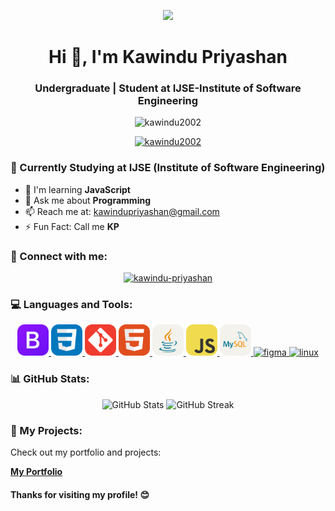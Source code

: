 <p align="center"><img src="https://github.com/7oSkaaa/7oSkaaa/blob/main/Images/about_me.gif?raw=true" width="150px"></p>

<h1 align="center">Hi 👋, I'm Kawindu Priyashan</h1>
<h3 align="center">Undergraduate | Student at IJSE-Institute of Software Engineering</h3>

<p align="center">
  <img src="https://komarev.com/ghpvc/?username=kawindu2002&label=Profile%20views&color=0e75b6&style=flat" alt="kawindu2002" />
</p>
<p align="center">
  <a href="https://github.com/ryo-ma/github-profile-trophy">
    <img src="https://github-profile-trophy.vercel.app/?username=kawindu2002" alt="kawindu2002" />
  </a>
</p>

### 🔭 Currently Studying at **IJSE (Institute of Software Engineering)**

- 🌱 I'm learning **JavaScript**
- 💬 Ask me about **Programming**
- 📫 Reach me at: [kawindupriyashan@gmail.com](mailto:kawindupriyashan@gmail.com)
- ⚡ Fun Fact: Call me **KP**

### 🚀 Connect with me:

<p align="center">
  <a href="https://linkedin.com/in/kawindu-priyashan" target="_blank">
    <img src="https://raw.githubusercontent.com/rahuldkjain/github-profile-readme-generator/master/src/images/icons/Social/linked-in-alt.svg" alt="kawindu-priyashan" height="30" width="40" />
  </a>
</p>

### 💻 Languages and Tools:

<p align="center">
  <a href="https://getbootstrap.com" target="_blank" rel="noreferrer">
    <img src="https://github.com/tandpfun/skill-icons/blob/main/icons/Bootstrap.svg" alt="bootstrap" width="50" height="50" />
  </a>
  <a href="https://www.w3schools.com/css/" target="_blank" rel="noreferrer">
    <img src="https://github.com/tandpfun/skill-icons/blob/main/icons/CSS.svg" alt="css3" width="50" height="50" />
  </a>
  <a href="https://git-scm.com/" target="_blank" rel="noreferrer">
    <img src="https://github.com/tandpfun/skill-icons/blob/main/icons/Git.svg" alt="git" width="50" height="50" />
  </a>
  <a href="https://www.w3.org/html/" target="_blank" rel="noreferrer">
    <img src="https://github.com/tandpfun/skill-icons/blob/main/icons/HTML.svg" alt="html5" width="50" height="50" />
  </a>
  <a href="https://www.java.com" target="_blank" rel="noreferrer">
    <img src="https://github.com/tandpfun/skill-icons/blob/main/icons/Java-Light.svg" alt="java" width="50" height="50" />
  </a>
  <a href="https://developer.mozilla.org/en-US/docs/Web/JavaScript" target="_blank" rel="noreferrer">
    <img src="https://github.com/tandpfun/skill-icons/blob/main/icons/JavaScript.svg" alt="javascript" width="50" height="50" />
  </a>
  <a href="https://www.mysql.com/" target="_blank" rel="noreferrer">
    <img src="https://github.com/tandpfun/skill-icons/blob/main/icons/MySQL-Light.svg" alt="mysql" width="50" height="50" />
  </a>
  <a href="https://www.figma.com/" target="_blank" rel="noreferrer">
    <img src="https://github.com/Scar1109/skill-icons/blob/main/icons/Figma-Light.svg" alt="figma" width="50" height="50" />
  </a>
  <a href="https://www.linux.org/" target="_blank" rel="noreferrer">
    <img src="https://github.com/Scar1109/skill-icons/blob/main/icons/Linux-Light.svg" alt="linux" width="50" height="50" />
  </a>
</p>

### 📊 GitHub Stats:

<p align="center">
  <img src="https://github-readme-stats.vercel.app/api?username=kawindu2002&show_icons=true&locale=en" alt="GitHub Stats" width="48%"  />
  <img src="https://github-readme-streak-stats.herokuapp.com/?user=kawindu2002" alt="GitHub Streak" width="48%" />
</p>

### 📂 My Projects:

Check out my portfolio and projects:

[**My Portfolio**](https://my-portfolio-blond-phi-42.vercel.app)


#### Thanks for visiting my profile! 😊
